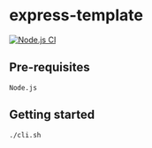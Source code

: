 # express-template

[![Node.js CI](https://github.com/vpmedia/express-template/actions/workflows/node.js.yml/badge.svg)](https://github.com/vpmedia/express-template/actions/workflows/node.js.yml)

## Pre-requisites

    Node.js

## Getting started

    ./cli.sh
